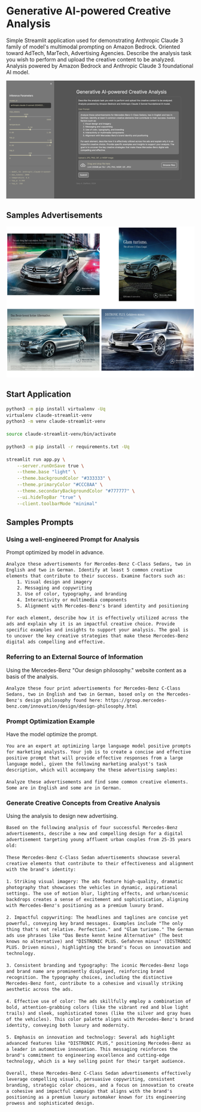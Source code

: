 # Generative AI-powered Creative Analysis

Simple Streamlit application used for demonstrating Anthropic Claude 3 family of model's multimodal prompting on Amazon Bedrock. Oriented toward AdTech, MarTech, Advertising Agencies. Describe the analysis task you wish to perform and upload the creative content to be analyzed. Analysis powered by Amazon Bedrock and Anthropic Claude 3 foundational AI model.

![Screenshot](screengrab4.png)

## Samples Advertisements

![Mercedes-Benz Ads](Mercedes-Benz_advertisements.jpg)

## Start Application

```sh
python3 -m pip install virtualenv -Uq
virtualenv claude-streamlit-venv
python3 -m venv claude-streamlit-venv

source claude-streamlit-venv/bin/activate

python3 -m pip install -r requirements.txt -Uq

streamlit run app.py \
    --server.runOnSave true \
    --theme.base "light" \
    --theme.backgroundColor "#333333" \
    --theme.primaryColor "#CCC8AA" \
    --theme.secondaryBackgroundColor "#777777" \
    --ui.hideTopBar "true" \
    --client.toolbarMode "minimal"
```


## Samples Prompts

### Using a well-engineered Prompt for Analysis

Prompt optimized by model in advance.

```text
Analyze these advertisements for Mercedes-Benz C-Class Sedans, two in English and two in German. Identify at least 5 common creative elements that contribute to their success. Examine factors such as:
    1. Visual design and imagery
    2. Messaging and copywriting
    3. Use of color, typography, and branding
    4. Interactivity or multimedia components
    5. Alignment with Mercedes-Benz's brand identity and positioning

For each element, describe how it is effectively utilized across the ads and explain why it is an impactful creative choice. Provide specific examples and insights to support your analysis. The goal is to uncover the key creative strategies that make these Mercedes-Benz digital ads compelling and effective.
```

### Referring to an External Source of Information

Using the Mercedes-Benz "Our design philosophy." website content as a basis of the analysis.

```text
Analyze these four print advertisements for Mercedes-Benz C-Class Sedans, two in English and two in German, based only on the Mercedes-Benz's design philosophy found here: https://group.mercedes-benz.com/innovation/design/design-philosophy.html
```

### Prompt Optimization Example

Have the model optimize the prompt.

```text
You are an expert at optimizing large language model positive prompts for marketing analysts. Your job is to create a concise and effective positive prompt that will provide effective responses from a large language model, given the following marketing analyst's task description, which will accompany the these advertising samples:

Analyze these advertisements and find some common creative elements. Some are in English and some are in German.
```

### Generate Creative Concepts from Creative Analysis

Using the analysis to design new advertising.

```text
Based on the following analysis of four successful Mercedes-Benz advertisements, describe a new and compelling design for a digital advertisement targeting young affluent urban couples from 25-35 years old:

These Mercedes-Benz C-Class Sedan advertisements showcase several creative elements that contribute to their effectiveness and alignment with the brand's identity:

1. Striking visual imagery: The ads feature high-quality, dramatic photography that showcases the vehicles in dynamic, aspirational settings. The use of motion blur, lighting effects, and urban/scenic backdrops creates a sense of excitement and sophistication, aligning with Mercedes-Benz's positioning as a premium luxury brand.

2. Impactful copywriting: The headlines and taglines are concise yet powerful, conveying key brand messages. Examples include "The only thing that's not relative. Perfection." and "Glam turismo." The German ads use phrases like "Das Beste kennt keine Alternative" (The best knows no alternative) and "DISTRONIC PLUS. Gefahren minus" (DISTRONIC PLUS. Driven minus), highlighting the brand's focus on innovation and technology.

3. Consistent branding and typography: The iconic Mercedes-Benz logo and brand name are prominently displayed, reinforcing brand recognition. The typography choices, including the distinctive Mercedes-Benz font, contribute to a cohesive and visually striking aesthetic across the ads.

4. Effective use of color: The ads skillfully employ a combination of bold, attention-grabbing colors (like the vibrant red and blue light trails) and sleek, sophisticated tones (like the silver and gray hues of the vehicles). This color palette aligns with Mercedes-Benz's brand identity, conveying both luxury and modernity.

5. Emphasis on innovation and technology: Several ads highlight advanced features like "DISTRONIC PLUS," positioning Mercedes-Benz as a leader in automotive innovation. This messaging reinforces the brand's commitment to engineering excellence and cutting-edge technology, which is a key selling point for their target audience.

Overall, these Mercedes-Benz C-Class Sedan advertisements effectively leverage compelling visuals, persuasive copywriting, consistent branding, strategic color choices, and a focus on innovation to create a cohesive and impactful campaign that aligns with the brand's positioning as a premium luxury automaker known for its engineering prowess and sophisticated design.
```
